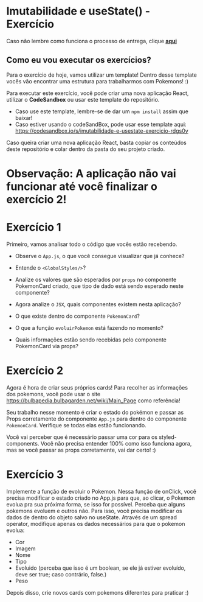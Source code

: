 # Imutabilidade e useState() - Exercício

Caso não lembre como funciona o processo de entrega, clique [**aqui**](https://github.com/labenuexercicios/instrucoes-entrega)


## Como eu vou executar os exercícios?
Para o exercício de hoje, vamos utilizar um template! Dentro desse template vocês vão encontrar uma estrutura para trabalharmos com Pokemons! :) 


Para executar este exercício, você pode criar uma nova aplicação React, utilizar o **CodeSandbox** ou usar este template do repositório.
- Caso use este template, lembre-se de dar um `npm install` assim que baixar! 
- Caso estiver usando o codeSandBox, pode usar esse template aqui: https://codesandbox.io/s/imutabilidade-e-usestate-exercicio-rdgs0y

Caso queira criar uma nova aplicação React, basta copiar os conteúdos deste repositório e colar dentro da pasta do seu projeto criado.

# **Observação: A aplicação não vai funcionar até você finalizar o exercício 2!**

# Exercício 1

Primeiro, vamos analisar todo o código que vocês estão recebendo. 

- Observe o `App.js`, o que você consegue visualizar que já conhece? 
- Entende o `<GlobalStyles/>`?
- Analize os valores que são esperados por `props` no componente PokemonCard criado, que tipo de dado está sendo esperado neste componente?

- Agora analize o `JSX`, quais componentes existem nesta aplicação?
- O que existe dentro do componente `PokemonCard`?
- O que a função `evoluirPokemon` está fazendo no momento?
- Quais informações estão sendo recebidas pelo componente PokemonCard via props?


# Exercício 2

Agora é hora de criar seus próprios cards! Para recolher as informações dos pokemons, você pode usar o site https://bulbapedia.bulbagarden.net/wiki/Main_Page como referência! 

Seu trabalho nesse momento é criar o estado do pokémon e passar as Props corretamente do componente `App.js` para dentro do componente `PokemonCard`. Verifique se todas elas estão funcionando.

Você vai perceber que é necessário passar uma cor para os styled-components. Você não precisa entender 100% como isso funciona agora, mas se você passar as props corretamente, vai dar certo! :) 


# Exercício 3
 Implemente a função de evoluir o Pokemon. Nessa função de onClick, você precisa modificar o estado criado no App.js para que, ao clicar, o Pokemon evolua pra sua próxima forma, se isso for possível.
Perceba que alguns pokemons evoluem e outros não.
Para isso, você precisa modificar os dados de dentro do objeto salvo no useState. Através de um spread operator, modifique apenas os dados necessários para que o pokemon evolua: 

- Cor
- Imagem
- Nome
- Tipo
- Evoluido (perceba que isso é um boolean, se ele já estiver evoluído, deve ser true; caso contrário, false.)
- Peso

Depois disso, crie novos cards com pokemons diferentes para praticar :) 
